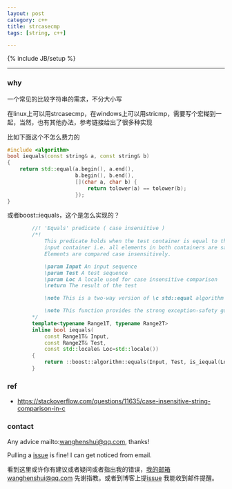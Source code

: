 ```yaml
---
layout: post
category: c++
title: strcasecmp
tags: [string, c++]

---
```


{% include JB/setup %}

---

### why

一个常见的比较字符串的需求，不分大小写

在linux上可以用strcasecmp，在windows上可以用stricmp，需要写个宏糊到一起，当然，也有其他办法，参考链接给出了很多种实现

比如下面这个不怎么费力的

```c++
#include <algorithm>
bool iequals(const string& a, const string& b)
{
    return std::equal(a.begin(), a.end(),
                      b.begin(), b.end(),
                      [](char a, char b) {
                          return tolower(a) == tolower(b);
                      });
}
```

或者boost::iequals，这个是怎么实现的？

```c++
        //! 'Equals' predicate ( case insensitive )
        /*!
            This predicate holds when the test container is equal to the
            input container i.e. all elements in both containers are same.
            Elements are compared case insensitively.

            \param Input An input sequence
            \param Test A test sequence
            \param Loc A locale used for case insensitive comparison
            \return The result of the test

            \note This is a two-way version of \c std::equal algorithm

            \note This function provides the strong exception-safety guarantee
        */
        template<typename Range1T, typename Range2T>
        inline bool iequals( 
            const Range1T& Input, 
            const Range2T& Test,
            const std::locale& Loc=std::locale())
        {
            return ::boost::algorithm::equals(Input, Test, is_iequal(Loc));
        }

```





### ref

- <https://stackoverflow.com/questions/11635/case-insensitive-string-comparison-in-c>

### contact

Any advice mailto:wanghenshui@qq.com, thanks! 

Pulling a [issue](https://github.com/wanghenshui/wanghenshui.github.io/issues/new) is fine! I can get noticed from email.

看到这里或许你有建议或者疑问或者指出我的错误，我的邮箱wanghenshui@qq.com 先谢指教。或者到博客上提[issue](https://github.com/wanghenshui/wanghenshui.github.io/issues/new) 我能收到邮件提醒。